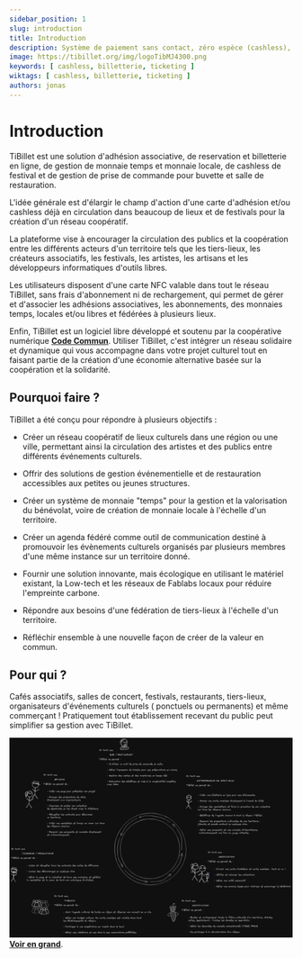 ```yaml
---
sidebar_position: 1
slug: introduction
title: Introduction
description: Système de paiement sans contact, zéro espèce (cashless), de gestion d'évènement, de gestion de salle de restauration, d'engagement associatif et d'achat de billets en ligne … mais pas uniquement !
image: https://tibillet.org/img/logoTibMJ4300.png
keywords: [ cashless, billetterie, ticketing ]
wiktags: [ cashless, billetterie, ticketing ]
authors: jonas
---
```


# Introduction

TiBillet est une solution d'adhésion associative, de reservation et billetterie en ligne,
de gestion de monnaie temps et monnaie locale,
de cashless de festival et de gestion de prise de commande pour buvette et salle de restauration.

L'idée générale est d'élargir le champ d'action d'une carte d'adhésion et/ou cashless déjà en circulation dans beaucoup
de lieux et de festivals pour la création d'un réseau coopératif.

La plateforme vise à encourager la circulation des publics et la coopération entre les différents acteurs d'un
territoire tels que les
tiers-lieux, les créateurs associatifs,
les festivals, les artistes, les artisans et les développeurs informatiques d'outils libres.

Les utilisateurs disposent d'une carte NFC valable dans tout le réseau TiBillet, sans frais d'abonnement ni de
rechargement,
qui permet de gérer et d'associer les adhésions associatives, les abonnements, des monnaies temps, locales et/ou libres
et fédérées à plusieurs lieux.

Enfin, TiBillet est un logiciel libre développé et soutenu par la coopérative numérique **[Code Commun](https://codecommun.co)**.
Utiliser TiBillet, c'est intégrer un réseau solidaire et dynamique qui vous accompagne dans votre projet culturel tout
en faisant partie de la création d'une économie alternative basée sur la coopération et la
solidarité.

## Pourquoi faire ?

TiBillet a été conçu pour répondre à plusieurs objectifs :

- Créer un réseau coopératif de lieux culturels dans une région ou une ville, permettant ainsi la circulation des
  artistes et des publics entre différents événements culturels.

- Offrir des solutions de gestion événementielle et de restauration accessibles aux petites ou jeunes structures.

- Créer un système de monnaie "temps" pour la gestion et la valorisation du bénévolat, voire de création de monnaie
  locale à l'échelle d'un
  territoire.

- Créer un agenda fédéré comme outil de communication destiné à promouvoir les évènements culturels organisés par
  plusieurs membres d'une même instance sur un territoire donné.

- Fournir une solution innovante, mais écologique en utilisant le matériel existant, la Low-tech et les réseaux de
  Fablabs locaux pour réduire l'empreinte carbone.

- Répondre aux besoins d'une fédération de tiers-lieux à l'échelle d'un territoire.

- Réfléchir ensemble à une nouvelle façon de créer de la valeur en commun.

## Pour qui ?

Cafés associatifs, salles de concert, festivals, restaurants, tiers-lieux, organisateurs d'événements culturels (
ponctuels ou permanents) et même commerçant ! Pratiquement tout établissement recevant du public peut simplifier sa
gestion avec TiBillet.

![/img/tibilletcircle.jpg](/img/tibilletcircle.jpg)
**[Voir en grand](/img/tibilletcircle.jpg)**.